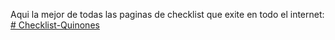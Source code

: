 Aqui la mejor de todas las paginas de checklist que exite en todo el internet: [# Checklist-Quinones](https://br-quinones.github.io/Checklist-Quinones/)